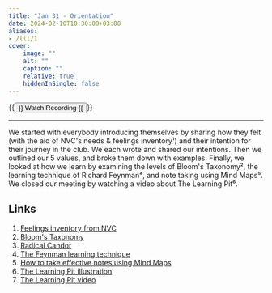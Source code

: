 ```yaml
---
title: "Jan 31 - Orientation"
date: 2024-02-10T10:30:00+03:00
aliases:
- /lll/1
cover:
    image: ""
    alt: ""
    caption: ""
    relative: true
    hiddenInSingle: false
---
```

{{<button href="/safe/p/lll/1/recording" >}}
Watch Recording
{{</button>}}

---

We started with everybody introducing themselves by sharing how they felt (with the
aid of NVC's needs & feelings inventory¹) and their intention for their journey in
the club. We each wrote and shared our intentions. Then we outlined our 5 values, and
broke them down with examples. Finally, we looked at how we learn by examining the
levels of Bloom's Taxonomy², the learning technique of Richard Feynman⁴, and note
taking using Mind Maps⁵. We closed our meeting by watching a video about The Learning
Pit⁶.

## Links

1. [Feelings inventory from NVC](https://www.courts.ca.gov/partners/documents/2011SRL3gNVC.pdf)
2. [Bloom's Taxonomy](https://www.knowatom.com/blog/success-higher-order-thinking-skills-and-grit)
3. [Radical Candor](https://www.radicalcandor.com/)
4. [The Feynman learning technique](https://sketchplanations.com/feynman-learning-technique)
5. [How to take effective notes using Mind Maps](https://www.mindmeister.com/blog/effective-notes-using-mind-maps/)
6. [The Learning Pit illustration](https://sketchplanations.com/the-learning-pit)
7. [The Learning Pit video](https://vimeo.com/128462566)
